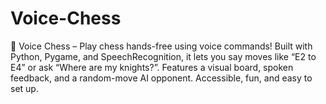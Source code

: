 # Voice-Chess
🎤 Voice Chess – Play chess hands-free using voice commands! Built with Python, Pygame, and SpeechRecognition, it lets you say moves like “E2 to E4” or ask “Where are my knights?”. Features a visual board, spoken feedback, and a random-move AI opponent. Accessible, fun, and easy to set up.
